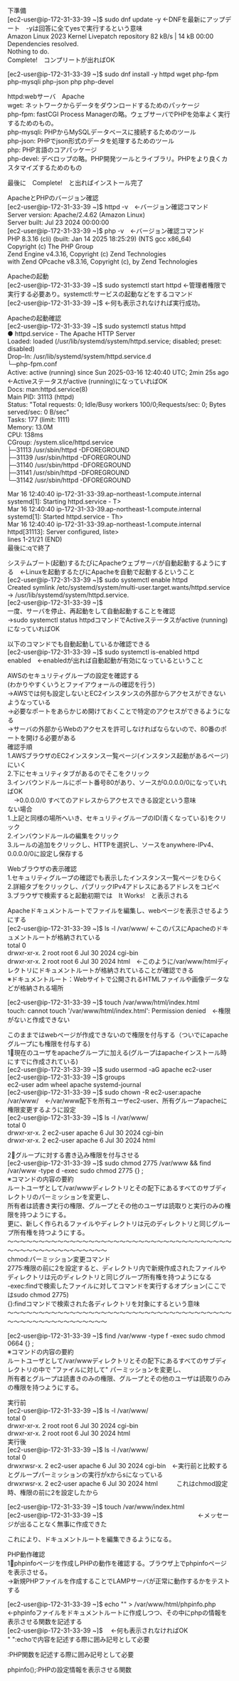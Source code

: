 下準備  
[ec2-user@ip-172-31-33-39 ~]$ sudo dnf update -y ←DNFを最新にアップデート　-yは回答に全てyesで実行するという意味  
Amazon Linux 2023 Kernel Livepatch repository                           82 kB/s |  14 kB     00:00      
Dependencies resolved.  
Nothing to do.  
Complete!　コンプリートが出ればOK  
  
[ec2-user@ip-172-31-33-39 ~]$ sudo dnf install -y httpd wget php-fpm php-mysqli php-json php php-devel  
  
httpd:webサーバ　Apache  
wget: ネットワークからデータをダウンロードするためのパッケージ  
php-fpm: fastCGI Process Managerの略。ウェブサーバでPHPを効率よく実行するためのもの。  
php-mysqli: PHPからMySQLデータベースに接続するためのツール  
php-json: PHPでjson形式のデータを処理するためのツール  
php: PHP言語のコアパッケージ  
php-devel: デベロップの略。PHP開発ツールとライブラリ。PHPをより良くカスタマイズするためのもの  
  
最後に　Complete!　と出ればインストール完了  

ApacheとPHPのバージョン確認  
[ec2-user@ip-172-31-33-39 ~]$ httpd -v　←バージョン確認コマンド  
Server version: Apache/2.4.62 (Amazon Linux)  
Server built:   Jul 23 2024 00:00:00  
[ec2-user@ip-172-31-33-39 ~]$ php -v　←バージョン確認コマンド  
PHP 8.3.16 (cli) (built: Jan 14 2025 18:25:29) (NTS gcc x86_64)  
Copyright (c) The PHP Group  
Zend Engine v4.3.16, Copyright (c) Zend Technologies  
    with Zend OPcache v8.3.16, Copyright (c), by Zend Technologies  
  
Apacheの起動  
[ec2-user@ip-172-31-33-39 ~]$ sudo systemctl start httpd ←管理者権限で実行する必要あり。systemctl:サービスの起動などをするコマンド  
[ec2-user@ip-172-31-33-39 ~]$ ←何も表示されなければ実行成功。  
  
Apacheの起動確認  
[ec2-user@ip-172-31-33-39 ~]$ sudo systemctl status httpd  
● httpd.service - The Apache HTTP Server  
     Loaded: loaded (/usr/lib/systemd/system/httpd.service; disabled; preset: disabled)  
    Drop-In: /usr/lib/systemd/system/httpd.service.d  
             └─php-fpm.conf  
     Active: active (running) since Sun 2025-03-16 12:40:40 UTC; 2min 25s ago　←Activeステータスがactive (running)になっていればOK  
       Docs: man:httpd.service(8)  
   Main PID: 31113 (httpd)  
     Status: "Total requests: 0; Idle/Busy workers 100/0;Requests/sec: 0; Bytes served/sec:   0 B/sec"  
      Tasks: 177 (limit: 1111)  
     Memory: 13.0M  
        CPU: 138ms  
     CGroup: /system.slice/httpd.service  
             ├─31113 /usr/sbin/httpd -DFOREGROUND  
             ├─31139 /usr/sbin/httpd -DFOREGROUND  
             ├─31140 /usr/sbin/httpd -DFOREGROUND  
             ├─31141 /usr/sbin/httpd -DFOREGROUND  
             └─31142 /usr/sbin/httpd -DFOREGROUND  

Mar 16 12:40:40 ip-172-31-33-39.ap-northeast-1.compute.internal systemd[1]: Starting httpd.service - T>  
Mar 16 12:40:40 ip-172-31-33-39.ap-northeast-1.compute.internal systemd[1]: Started httpd.service - Th>  
Mar 16 12:40:40 ip-172-31-33-39.ap-northeast-1.compute.internal httpd[31113]: Server configured, liste>  
lines 1-21/21 (END)  
最後に:qで終了  

システムブート(起動)するたびにApacheウェブサーバが自動起動するようにする　←Linuxを起動するたびにApacheを自動で起動するということ  
[ec2-user@ip-172-31-33-39 ~]$ sudo systemctl enable httpd  
Created symlink /etc/systemd/system/multi-user.target.wants/httpd.service → /usr/lib/systemd/system/httpd.service.  
[ec2-user@ip-172-31-33-39 ~]$  
一度、サーバを停止、再起動をして自動起動することを確認  
→sudo systemctl status httpdコマンドでActiveステータスがactive (running)になっていればOK  
  
以下のコマンドでも自動起動しているか確認できる  
[ec2-user@ip-172-31-33-39 ~]$ sudo systemctl is-enabled httpd  
enabled　←enabledが出れば自動起動が有効になっているということ  
  
AWSのセキュリティグループの設定を確認する  
(わかりやすくいうとファイアウォールの確認を行う)  
→AWSでは何も設定しないとEC2インスタンスの外部からアクセスができないようなっている  
 →必要なポートをあらかじめ開けておくことで特定のアクセスができるようになる  
→サーバの外部からWebのアクセスを許可しなければならないので、80番のポートを開ける必要がある  
確認手順  
1.AWSブラウザのEC2インスタンス一覧ページ(インスタンス起動があるページ)にいく  
2.下にセキュリティタブがあるのでそこをクリック  
3.インバウンドルールにポート番号80があり、ソースが0.0.0.0/0になっていればOK  
　→0.0.0.0/0 すべてのアドレスからアクセスできる設定という意味  
ない場合  
1.上記と同様の場所へいき、セキュリティグループのID(青くなっている)をクリック  
2.インバウンドルールの編集をクリック  
3.ルールの追加をクリックし、HTTPを選択し、ソースをanywhere-IPv4、0.0.0.0/0に設定し保存する  
  
Webブラウザの表示確認  
1.セキュリティグループの確認でも表示したインスタンス一覧ページをひらく  
2.詳細タブをクリックし、パブリックIPv4アドレスにあるアドレスをコピペ  
3.ブラウザで検索すると起動初期では　It Works!　と表示される  
  
  
Apacheドキュメントルートでファイルを編集し、webページを表示させるようにする  
[ec2-user@ip-172-31-33-39 ~]$ ls -l /var/www/ ←このパスにApacheのドキュメントルートが格納されている  
total 0  
drwxr-xr-x. 2 root root 6 Jul 30  2024 cgi-bin  
drwxr-xr-x. 2 root root 6 Jul 30  2024 html　←このように/var/www/htmlディレクトリにドキュメントルートが格納されていることが確認できる  
※ドキュメントルート：Webサイトで公開されるHTMLファイルや画像データなどが格納される場所  
  
[ec2-user@ip-172-31-33-39 ~]$ touch  /var/www/html/index.html  
touch: cannot touch '/var/www/html/index.html': Permission denied　←権限がないと作成できない  
  
このままではwebページが作成できないので権限を付与する（ついでにapacheグループにも権限を付与する)  
1⃣現在のユーザをapacheグループに加える(グループはapacheインストール時にすでに作成されている)  
[ec2-user@ip-172-31-33-39 ~]$ sudo usermod -aG apache ec2-user  
[ec2-user@ip-172-31-33-39 ~]$ groups  
ec2-user adm wheel apache systemd-journal  
[ec2-user@ip-172-31-33-39 ~]$ sudo chown -R ec2-user:apache /var/www/　←/var/www配下を所有ユーザec2-user、所有グループapacheに権限変更するように設定  
[ec2-user@ip-172-31-33-39 ~]$ ls -l /var/www/  
total 0  
drwxr-xr-x. 2 ec2-user apache 6 Jul 30  2024 cgi-bin  
drwxr-xr-x. 2 ec2-user apache 6 Jul 30  2024 html  
  
2⃣グループに対する書き込み権限を付与させる  
[ec2-user@ip-172-31-33-39 ~]$ sudo chmod 2775 /var/www && find /var/www -type d -exec sudo chmod 2775 {} \;  
※コマンドの内容の要約  
ルートユーザとして/var/wwwディレクトリとその配下にあるすべてのサブディレクトリのパーミッションを変更し、  
所有者は読書き実行の権限、グループとその他のユーザは読取りと実行のみの権限を持つようにする。  
更に、新しく作られるファイルやディレクトリは元のディレクトリと同じグループ所有権を持つようにする。  
～～～～～～～～～～～～～～～～～～～～～～～～～～～～～～～～～～～～～～～～～～～～～～～～～～～～  
chmod:パーミッション変更コマンド  
2775:権限の前に2を設定すると、ディレクトリ内で新規作成されたファイルやディレクトリは元のディレクトリと同じグループ所有権を持つようになる  
-exec:findで検索したファイルに対してコマンドを実行するオプション(ここではsudo chmod 2775)  
{}:findコマンドで検索された各ディレクトリを対象にするという意味  
～～～～～～～～～～～～～～～～～～～～～～～～～～～～～～～～～～～～～～～～～～～～～～～～～～～～  
  
[ec2-user@ip-172-31-33-39 ~]$ find /var/www -type f -exec sudo chmod 0664 {} \;  
※コマンドの内容の要約  
ルートユーザとして/var/wwwディレクトリとその配下にあるすべてのサブディレクトリの中で "ファイルに対して" パーミッションを変更し、  
所有者とグループは読書きのみの権限、グループとその他のユーザは読取りのみの権限を持つようにする。   
  
実行前  
[ec2-user@ip-172-31-33-39 ~]$ ls -l /var/www/  
total 0  
drwxr-xr-x. 2 root root 6 Jul 30  2024 cgi-bin  
drwxr-xr-x. 2 root root 6 Jul 30  2024 html  
実行後  
[ec2-user@ip-172-31-33-39 ~]$ ls -l /var/www/  
total 0  
drwxrwsr-x. 2 ec2-user apache 6 Jul 30  2024 cgi-bin　←実行前と比較するとグループパーミッションの実行がxからsになっている  
drwxrwsr-x. 2 ec2-user apache 6 Jul 30  2024 html　　　これはchmod設定時、権限の前に2を設定したから  

[ec2-user@ip-172-31-33-39 ~]$ touch /var/www/index.html  
[ec2-user@ip-172-31-33-39 ~]$ 　　　　　　　　　　　　　　　←メッセージが出ることなく無事に作成できた  
  
これにより、ドキュメントルートを編集できるようになる。  
  
PHP動作確認  
1⃣phpinfoページを作成しPHPの動作を確認する。ブラウザ上でphpinfoページを表示させる。  
→新規PHPファイルを作成することでLAMPサーバが正常に動作するかをテストする  
  
[ec2-user@ip-172-31-33-39 ~]$ echo "<?php phpinfo(); ?>" > /var/www/html/phpinfo.php ←phpinfoファイルをドキュメントルートに作成しつつ、その中にphpの情報を表示させる関数を記述する  
[ec2-user@ip-172-31-33-39 ~]$ 　←何も表示されなければOK  
" ":echoで内容を記述する際に囲み記号として必要  
<? ?>:PHP関数を記述する際に囲み記号として必要  
phpinfo();:PHPの設定情報を表示させる関数  
  
  
  
